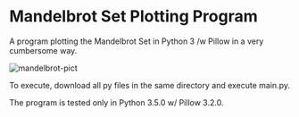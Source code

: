 # Mandelbrot Set Plotting Program
A program plotting the Mandelbrot Set in Python 3 /w Pillow in a very cumbersome way.

![mandelbrot-pict](http://i.imgur.com/EOtsNBO.png)

To execute, download all py files in the same directory and execute main.py.

The program is tested only in Python 3.5.0 w/ Pillow 3.2.0.
